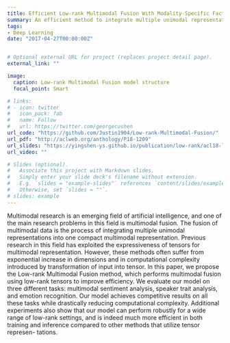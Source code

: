 ```yaml
---
title: Efficient Low-rank Multimodal Fusion With Modality-Specific Factors
summary: An efficient method to integrate multiple unimodal representations (e.g. verbal, visual and audio) into one compact multimodal representation.
tags:
- Deep Learning
date: "2017-04-27T00:00:00Z"


# Optional external URL for project (replaces project detail page).
external_link: ""

image:
  caption: Low-rank Multimodal Fusion model structure
  focal_point: Smart

# links:
# - icon: twitter
#   icon_pack: fab
#   name: Follow
#   url: https://twitter.com/georgecushen
url_code: "https://github.com/Justin1904/Low-rank-Multimodal-Fusion/"
url_pdf: "http://aclweb.org/anthology/P18-1209"
url_slides: "https://yingshen-ys.github.io/publication/low-rank/acl18-lowrank-slides.pdf"
url_video: ""

# Slides (optional).
#   Associate this project with Markdown slides.
#   Simply enter your slide deck's filename without extension.
#   E.g. `slides = "example-slides"` references `content/slides/example-slides.md`.
#   Otherwise, set `slides = ""`.
# slides: example
---
```


Multimodal research is an emerging field of artificial intelligence, and one of the main research problems in this field is multimodal fusion. The fusion of multimodal data is the process of integrating multiple unimodal representations into one compact multimodal representation. Previous research in this field has exploited the expressiveness of tensors for multimodal representation. However, these methods often suffer from exponential increase in dimensions and in computational complexity introduced by transformation of input into tensor. In this paper, we propose the Low-rank Multimodal Fusion method, which performs multimodal fusion using low-rank tensors to improve efficiency. We evaluate our model on three different tasks: multimodal sentiment analysis, speaker trait analysis, and emotion recognition. Our model achieves competitive results on all these tasks while drastically reducing computational complexity. Additional experiments also show that our model can perform robustly for a wide range of low-rank settings, and is indeed much more efficient in both training and inference compared to other methods that utilize tensor represen- tations.